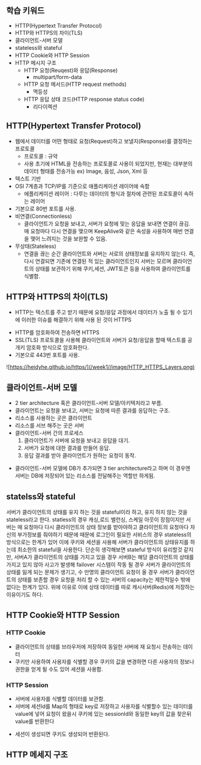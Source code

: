 ## 학습 키워드

- HTTP(Hypertext Transfer Protocol)
- HTTP와 HTTPS의 차이(TLS)
- 클라이언트-서버 모델
- stateless와 stateful
- HTTP Cookie와 HTTP Session
- HTTP 메시지 구조
  - HTTP 요청(Reuqest)와 응답(Response)
    - multipart/form-data
  - HTTP 요청 메서드(HTTP request methods)
    - 멱등성
  - HTTP 응답 상태 코드(HTTP response status code)
    - 리다이렉션

## HTTP(Hypertext Transfer Protocol)

- 웹에서 데이터를 어떤 형태로 요청(Request)하고 보낼지(Response)를 결정하는 프로토콜
  - 프로토콜 : 규약
  - 사용 초기에 HTML을 전송하는 프로토콜로 사용이 되었지만, 현재는 대부분의 데이터 형태를 전송가능 ex) Image, 음성, Json, Xml 등
- 텍스트 기반
- OSI 7계층과 TCP/IP를 기준으로 애플리케이션 레이어에 속함
  - 에플리케이션 레이어 : 다루는 데이터의 형식과 절차에 관련된 프로토콜이 속하는 레이어
- 기본으로 80번 포트를 사용.
- 비연결(Connectionless)
  - 클라이언트가 요청을 보내고, 서버가 요청에 맞는 응답을 보내면 연결이 끊김. 매 요청마다 다시 연결을 맺으며 KeepAlive와 같은 속성을 사용하여 매번 연결을 맺어 느려지는 것을 보완할 수 있음.
- 무상태(Stateless)
  - 연결을 끊는 순간 클라이언트와 서버는 서로의 상태정보를 유지하지 않는다. 즉, 다시 연결되면 기존에 연결된 적 있는 클라이언트인지 서버는 모르며 클라이언트의 상태를 보관하기 위해 쿠키,세션, JWT토큰 등을 사용하여 클라이언트를 식별함.

## HTTP와 HTTPS의 차이(TLS)

- HTTP는 텍스트를 주고 받기 때문에 요청/응답 과정에서 데이터가 노출 될 수 있기에 이러한 이슈를 해결하기 위해 사용 된 것이 HTTPS

* HTTP를 암호화하여 전송하면 HTTPS
* SSL(TLS) 프로토콜을 사용해 클라이언트와 서버가 요청/응답을 할때 텍스트를 공개키 암호화 방식으로 암호화한다.
* 기본으로 443번 포트를 사용.

![https://heidyhe.github.io/https/](/week1//image/HTTP_HTTPS_Layers.png)

## 클라이언트-서버 모델

- 2 tier architecture 혹은 클라이언트-서버 모델/아키텍처라고 부름.
- 클라이언트는 요청을 보내고, 서버는 요청에 따른 결과를 응답하는 구조.
- 리소스를 사용하는 곳은 클라이언트
- 리소스를 서브 해주는 곳은 서버
- 클라이언트-서버 간의 프로세스
  1. 클라이언트가 서버에 요청을 보내고 응답을 대기.
  2. 서버가 요청에 대한 결과를 만들어 응답.
  3. 응답 결과를 받아 클라이언트가 원하는 요청이 동작.

* 클라이언트-서버 모델에 DB가 추가되면 3 tier architecture라고 하며 이 경우엔 서버는 DB에 저장되어 있는 리소스를 전달해주는 역할만 하게됨.

## statelss와 stateful

서버가 클라이언트의 상태를 유지 하는 것을 stateful이라 하고, 유지 하지 않는 것을 stateless라고 한다. statless의 경우 캐싱,로드 밸런싱, 스케일 아웃이 장점이지만 서버는 매 요청마다 다시 클라이언트의 상태 정보를 받아야하고 클라이언트의 요청마다 자신의 부가정보를 줘야하기 때문에 때문에 로그인이 필요한 서비스의 경우 stateless의 방식으로는 한계가 있어 이에 쿠키와 세션을 사용해 서버가 클라이언트의 상태유지를 하는데 최소한의 stateful을 사용한다. 단순히 생각해보면 stateful 방식이 유리할것 같지만, 서버A가 클라이언트의 상태를 가지고 있을 경우 서버B는 해당 클라이언트의 상태를 가지고 있지 않아 사고가 발생해 failover 시스템이 작동 될 경우 서버가 클라이언트의 상태를 잃게 되는 문제가 생기고, 수 만명의 클라이언트 요청이 올 경우 서버가 클라이언트의 상태를 보존할 경우 요청을 처리 할 수 있는 서버의 capacity는 제한적일수 밖에 없다는 한계가 있다.
위에 이유로 이에 상태 데이터를 따로 캐시서버(Redis)에 저장하는 이유이기도 하다.

## HTTP Cookie와 HTTP Session

### HTTP Cookie

- 클라이언트의 상태를 브라우저에 저장하여 동일한 서버에 재 요청시 전송하는 데이터
- 쿠키만 사용하여 사용자를 식별할 경우 쿠키의 값을 변경하면 다른 사용자의 정보나 권한을 얻게 될 수도 있어 세션을 사용함.

### HTTP Session

- 서버에 사용자를 식별할 데이터를 보관함.
- 서버에 세션Id를 Map의 형태로 key로 저장하고 사용자를 식별할수 있는 데이터를 value에 넣어 요청이 왔을시 쿠키에 있는 sessionId와 동일한 key의 값을 찾은뒤 value를 반환한다

* 세션이 생성되면 쿠키도 생성되어 반환된다.

## HTTP 메세지 구조
